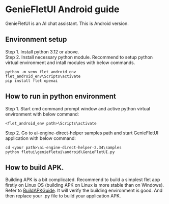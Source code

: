 # GenieFletUI Android guide

GenieFletUI is an AI chat assistant. This is Android version.

## Environment setup

Step 1. Install python 3.12 or above.<br>
Step 2. Install necessary python module. Recommend to setup python virtual environment and intall modules with below commands.<br>
```
python -m venv flet_android_env
flet_android_env\Scripts\activate
pip install flet openai
```

## How to run in python environment

Step 1. Start cmd command prompt window and active python virtual environment with below command:
```
<flet_android_env path>\Scripts\activate
```
Step 2. Go to ai-engine-direct-helper samples path and start GenieFletUI application with below command:
```
cd <your path>\ai-engine-direct-helper-2.34\samples
python fletui\geniefletui\android\GenieFletUI.py
```

## How to build APK.
Building APK is a bit complicated. Recommend to build a simplest flet app firstly on Linux OS (building APK on Linux is more stable than on Windows). Refer to [BuildAPKGuide](buildapkguide/BuildAPKGuide.md). It will verify the building environment is good. And then replace your .py file to build your application APK.
